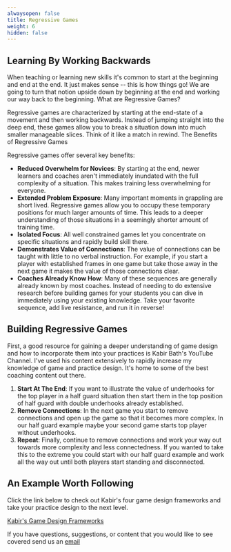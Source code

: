 ```yaml
---
alwaysopen: false
title: Regressive Games
weight: 6
hidden: false
---
```

## Learning By Working Backwards

When teaching or learning new skills it's common to start at the beginning and end at the end. It just makes sense -- this is how things go! We are going to turn that notion upside down by beginning at the end and working our way back to the beginning.
What are Regressive Games?

Regressive games are characterized by starting at the end-state of a movement and then working backwards. Instead of jumping straight into the deep end, these games allow you to break a situation down into much smaller manageable slices. Think of it like a match in rewind.
The Benefits of Regressive Games

Regressive games offer several key benefits:

* **Reduced Overwhelm for Novices**: By starting at the end, newer learners and coaches aren't immediately inundated with the full complexity of a situation. This makes training less overwhelming for everyone.
* **Extended Problem Exposure**: Many important moments in grappling are short lived. Regressive games allow you to occupy these temporary positions for much larger amounts of time. This leads to a deeper understanding of those situations in a seemingly shorter amount of training time.
* **Isolated Focus**: All well constrained games let you concentrate on specific situations and rapidly build skill there.
* **Demonstrates Value of Connections**: The value of connections can be taught with little to no verbal instruction. For example, if you start a player with established frames in one game but take those away in the next game it makes the value of those connections clear.
* **Coaches Already Know How**: Many of these sequences are generally already known by most coaches. Instead of needing to do extensive research before building games for your students you can dive in immediately using your existing knowledge. Take your favorite sequence, add live resistance, and run it in reverse!

## Building Regressive Games

First, a good resource for gaining a deeper understanding of game design and how to incorporate them into your practices is Kabir Bath's YouTube Channel. I've used his content extensively to rapidly increase my knowledge of game and practice design. It's home to some of the best coaching content out there.

1. **Start At The End**: If you want to illustrate the value of underhooks for the top player in a half guard situation then start them in the top position of half guard with double underhooks already established.
2. **Remove Connections**: In the next game you start to remove connections and open up the game so that it becomes more complex. In our half guard example maybe your second game starts top player without underhooks.
3. **Repeat**: Finally, continue to remove connections and work your way out towards more complexity and less connectedness. If you wanted to take this to the extreme you could start with our half guard example and work all the way out until both players start standing and disconnected.


## An Example Worth Following

Click the link below to check out Kabir's four game design frameworks and take your practice design to the next level.

[Kabir's Game Design Frameworks](https://www.youtube.com/watch?v=kdDFMDFPiVA)

If you have questions, suggestions, or content that you would like to see covered send us an [email](mailto:social@slimemoldgrappling.com)